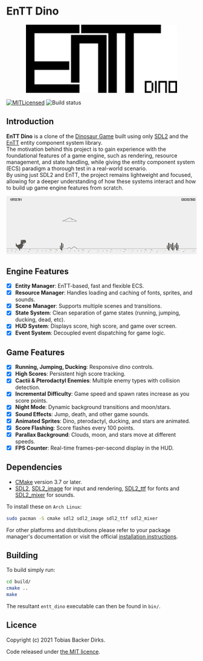 # EnTT Dino

<p align="center">
  <img src="res/logo.png" alt="EnTT Dino Logo" width="400"/>
</p>

[![MITLicensed](https://img.shields.io/badge/license-MIT-blue.svg)](LICENSE)
![Build status](https://github.com/omgitsaheadcrab/entt_dino/actions/workflows/cmake.yml/badge.svg)

## Introduction

**EnTT Dino** is a clone of the [Dinosaur Game](https://en.wikipedia.org/wiki/Dinosaur_Game) built using only [SDL2](https://www.libsdl.org/) and the [EnTT](https://github.com/skypjack/entt) entity component system library.  
The motivation behind this project is to gain experience with the foundational features of a game engine, such as rendering, resource management, and state handling, while giving the entity component system (ECS) paradigm a thorough test in a real-world scenario.  
By using just SDL2 and EnTT, the project remains lightweight and focused, allowing for a deeper understanding of how these systems interact and how to build up game engine features from scratch.

<p align="center">
  <img src="res/entt_dino_demo.gif" alt="EnTT Dino Demo" width="600"/>
</p>

## Engine Features

- [x] **Entity Manager**: EnTT-based, fast and flexible ECS.
- [x] **Resource Manager**: Handles loading and caching of fonts, sprites, and sounds.
- [x] **Scene Manager**: Supports multiple scenes and transitions.
- [x] **State System**: Clean separation of game states (running, jumping, ducking, dead, etc).
- [x] **HUD System**: Displays score, high score, and game over screen.
- [x] **Event System**: Decoupled event dispatching for game logic.

## Game Features

- [x] **Running, Jumping, Ducking**: Responsive dino controls.
- [x] **High Scores**: Persistent high score tracking.
- [x] **Cactii & Pterodactyl Enemies**: Multiple enemy types with collision detection.
- [x] **Incremental Difficulty**: Game speed and spawn rates increase as you score points.
- [x] **Night Mode**: Dynamic background transitions and moon/stars.
- [x] **Sound Effects**: Jump, death, and other game sounds.
- [x] **Animated Sprites**: Dino, pterodactyl, ducking, and stars are animated.
- [x] **Score Flashing**: Score flashes every 100 points.
- [x] **Parallax Background**: Clouds, moon, and stars move at different speeds.
- [x] **FPS Counter**: Real-time frames-per-second display in the HUD.

## Dependencies

- [CMake](https://cmake.org/) version 3.7 or later.
- [SDL2](https://www.libsdl.org/),
[SDL2_image](https://www.libsdl.org/projects/SDL_image/) for input and
rendering, [SDL2_ttf](https://www.libsdl.org/projects/SDL_ttf/) for fonts and [SDL2_mixer](https://www.libsdl.org/projects/SDL_mixer/) for sounds.

To install these on `Arch Linux`:

```sh
sudo pacman -S cmake sdl2 sdl2_image sdl2_ttf sdl2_mixer
```

For other platforms and distributions please refer to your package manager's
documentation or visit the official [installation instructions](https://wiki.libsdl.org/Installation).

## Building

To build simply run:

```sh
cd build/
cmake ..
make
```

The resultant `entt_dino` executable can then be found in `bin/`.

## Licence

Copyright (c) 2021 Tobias Backer Dirks.

Code released under [the MIT licence](LICENCE).

